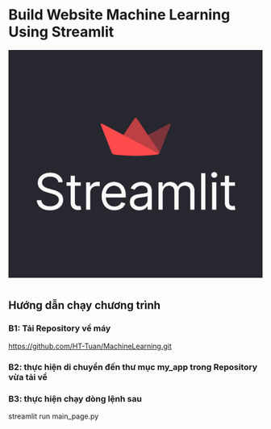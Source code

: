 # Build Website Machine Learning Using Streamlit
![Alt](https://github.com/HT-Tuan/MachineLearning/blob/main/streamlit_hero.jpg?raw=true)
#
## Hướng dẫn chạy chương trình
### B1: Tải Repository về máy
https://github.com/HT-Tuan/MachineLearning.git
### B2: thực hiện di chuyển đến thư mục my_app trong Repository vừa tải về
### B3: thực hiện chạy dòng lệnh sau
streamlit run main_page.py
